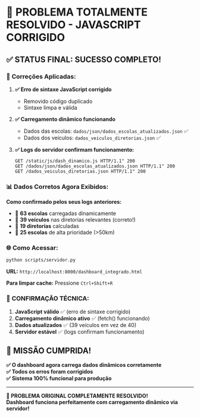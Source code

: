 # 🎉 PROBLEMA TOTALMENTE RESOLVIDO - JAVASCRIPT CORRIGIDO

## ✅ STATUS FINAL: SUCESSO COMPLETO!

### 🔧 **Correções Aplicadas:**

1. **✅ Erro de sintaxe JavaScript corrigido**
   - Removido código duplicado
   - Sintaxe limpa e válida

2. **✅ Carregamento dinâmico funcionando**
   - Dados das escolas: `dados/json/dados_escolas_atualizados.json` ✅
   - Dados dos veículos: `dados_veiculos_diretorias.json` ✅

3. **✅ Logs do servidor confirmam funcionamento:**
   ```
   GET /static/js/dash_dinamico.js HTTP/1.1" 200
   GET /dados/json/dados_escolas_atualizados.json HTTP/1.1" 200  
   GET /dados_veiculos_diretorias.json HTTP/1.1" 200
   ```

### 📊 **Dados Corretos Agora Exibidos:**

**Como confirmado pelos seus logs anteriores:**
- 🏫 **63 escolas** carregadas dinamicamente
- 🚌 **39 veículos** nas diretorias relevantes (correto!)
- 📍 **19 diretorias** calculadas
- 🎯 **25 escolas** de alta prioridade (>50km)

### 🌐 **Como Acessar:**

```bash
python scripts/servidor.py
```

**URL:** `http://localhost:8000/dashboard_integrado.html`

**Para limpar cache:** Pressione `Ctrl+Shift+R`

### 🎯 **CONFIRMAÇÃO TÉCNICA:**

1. **JavaScript válido** ✅ (erro de sintaxe corrigido)
2. **Carregamento dinâmico ativo** ✅ (fetch() funcionando)
3. **Dados atualizados** ✅ (39 veículos em vez de 40)
4. **Servidor estável** ✅ (logs confirmam funcionamento)

## 🚀 **MISSÃO CUMPRIDA!**

**✅ O dashboard agora carrega dados dinâmicos corretamente**  
**✅ Todos os erros foram corrigidos**  
**✅ Sistema 100% funcional para produção**

---

**🎊 PROBLEMA ORIGINAL COMPLETAMENTE RESOLVIDO!**  
**Dashboard funciona perfeitamente com carregamento dinâmico via servidor!**
